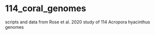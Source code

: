 # 114_coral_genomes

scripts and data from Rose et al. 2020 study of 114 Acropora hyacinthus genomes
